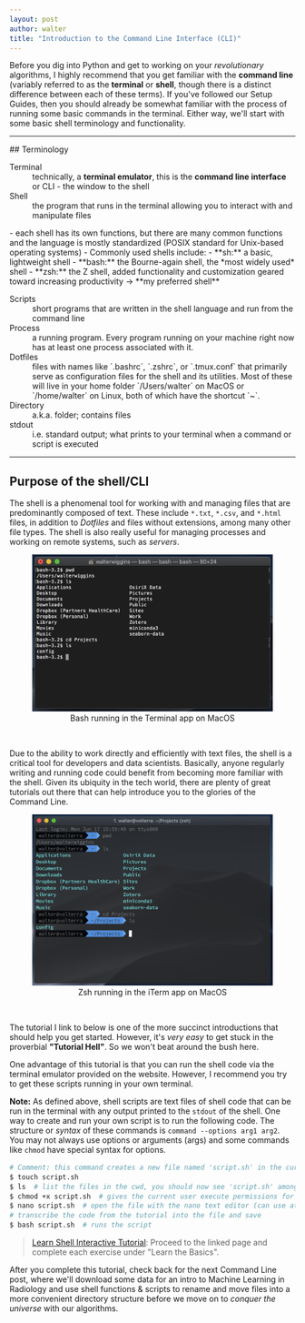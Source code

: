 ```yaml
---
layout: post
author: walter
title: "Introduction to the Command Line Interface (CLI)"
---
```

Before you dig into Python and get to working on your *revolutionary* algorithms, I
highly recommend that you get familiar with the **command line** (variably referred
to as the **terminal** or **shell**, though there is a distinct difference between
each of these terms). If you've followed our Setup Guides, then you should already be
somewhat familiar with the process of running some basic commands in the
terminal. Either way, we'll start with some basic shell terminology and functionality.

<hr>
## Terminology
<dl>
    <dt>Terminal</dt>
    <dd>technically, a <strong>terminal emulator</strong>, this is the
    <strong>command line interface</strong> or CLI - the window to the shell</dd>
    <dt>Shell</dt>
    <dd>the program that runs in the terminal allowing you to interact with
    and manipulate files</dd>
</dl>
- each shell has its own functions, but there are many common functions and
the language is mostly standardized (POSIX standard for Unix-based operating systems)
- Commonly used shells include:
    - **sh:** a basic, lightweight shell
    - **bash:** the Bourne-again shell, the *most widely used* shell
    - **zsh:** the Z shell, added functionality and customization geared toward
    increasing productivity -> **my preferred shell**

<dl>
    <dt>Scripts</dt>
    <dd>short programs that are written in the shell language
    and run from the command line</dd>
    <dt>Process</dt>
    <dd>a running program. Every program running on your machine right now has
    at least one process associated with it.</dd>
    <dt>Dotfiles</dt>
    <dd>files with names like `.bashrc`, `.zshrc`, or
    `.tmux.conf` that primarily serve as configuration files for the shell and its
    utilities. Most of these will live in your home folder `/Users/walter` on MacOS
    or `/home/walter` on Linux, both of which have the shortcut `~`.</dd>
    <dt>Directory</dt>
    <dd>a.k.a. folder; contains files</dd>
    <dt>stdout</dt>
    <dd>i.e. standard output; what prints to your terminal when a command or
    script is executed</dd>
</dl>

<hr>

## Purpose of the shell/CLI

The shell is a phenomenal tool for working with and managing files that are
predominantly composed of text. These include `*.txt`, `*.csv`, and `*.html`
files, in addition to *Dotfiles* and files without extensions, among many other
file types. The shell is also really useful for managing processes and working
on remote systems, such as *servers*.

<figure>
    <img src="/images/terminal-bash.png" class="center">
    <figcaption style="text-align:center; text-size=70%;">
        Bash running in the Terminal app on MacOS
    </figcaption>
</figure>
<br/>

Due to the ability to work directly and efficiently with text files, the shell
is a critical tool for developers and data scientists. Basically, anyone regularly
writing and running code could benefit from becoming more familiar with the shell.
Given its ubiquity in the tech world, there are plenty of great tutorials out there
that can help introduce you to the glories of the Command Line.

<figure>
    <img src="/images/iTerm-zsh.png" class="center">
    <figcaption style="text-align:center; text-size=70%;">
        Zsh running in the iTerm app on MacOS
    </figcaption>
</figure>
<br/>

The tutorial I link to below is one of the more succinct introductions that should
help you get started. However, it's *very easy* to get stuck in the proverbial
**"Tutorial Hell"**. So we won't beat around the bush here.

One advantage of this tutorial is that you can run the shell code via the
terminal emulator provided on the website. However, I recommend you try to get
these scripts running in your own terminal.

**Note:** As defined above, shell scripts are text files of shell code that can
be run in the terminal with any output printed to the `stdout` of the shell. One
way to create and run your own script is to run the following code. The structure
or *syntax* of these commands is `command --options arg1 arg2`. You may not always
use options or arguments (args) and some commands like `chmod` have special
syntax for options.

```zsh
# Comment: this command creates a new file named 'script.sh' in the current working directory (cwd)
$ touch script.sh
$ ls  # list the files in the cwd, you should now see 'script.sh' among these
$ chmod +x script.sh  # gives the current user execute permissions for the file
$ nano script.sh  # open the file with the nano text editor (can use atom command for Atom)
# transcribe the code from the tutorial into the file and save
$ bash script.sh  # runs the script
```

> [Learn Shell Interactive Tutorial](https://www.learnshell.org/): Proceed to
the linked page and complete each exercise under "Learn the Basics".

After you complete this tutorial, check back for the next Command Line post, where
we'll download some data for an intro to Machine Learning in Radiology and use
shell functions & scripts to rename and move files into a more convenient
directory structure before we move on to *conquer the universe* with our
algorithms.
